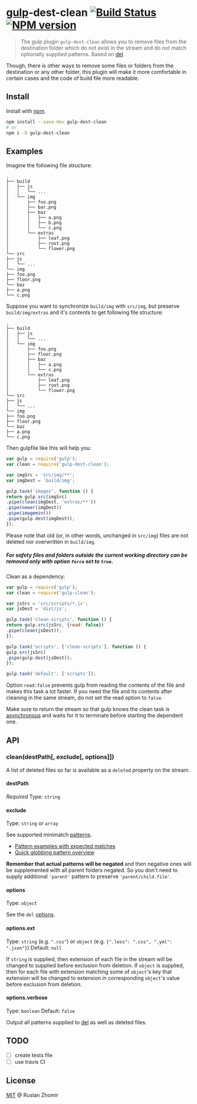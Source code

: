 # [gulp](https://github.com/gulpjs/gulp)-dest-clean [![Build Status](https://secure.travis-ci.org/DiamondeX/gulp-dest-clean.png?branch=master)](https://travis-ci.org/DiamondeX/gulp-dest-clean) [![NPM version](https://badge.fury.io/js/gulp-dest-clean.png)](http://badge.fury.io/js/gulp-dest-clean)

> The gulp plugin `gulp-dest-clean` allows you to remove files from the destination folder which do not exist in the stream and do not match optionally supplied patterns. Based on [del](https://github.com/sindresorhus/del).

Though, there is other ways to remove some files or folders from the destination or any other folder, this plugin will make it more comfortable in certain cases and the code of build file more readable.

## Install

Install with [npm](https://npmjs.org/package/gulp-dest-clean).

```bash
npm install --save-dev gulp-dest-clean
# or
npm i -D gulp-dest-clean
```

## Examples

Imagine the following file structure:

```
.
├── build
│   ├── js
│   │   └── ...
│   └── img
│       ├── foo.png
│       ├── bar.png
│       ├── baz
│       │   ├── a.png
│       │   ├── b.png
│       │   └── c.png
│       └── extras
│           ├── leaf.png
│           ├── root.png
│           └── flower.png
└── src
├── js
│   └── ...
└── img
├── foo.png
├── floor.png
└── baz
├── a.png
└── c.png
```
Suppose you want to synchronize `build/img` with `src/img`, but preserve  `build/img/extras` and it's contents to get following file structure:

```
.
├── build
│   ├── js
│   │   └── ...
│   └── img
│       ├── foo.png
│       ├── floor.png
│       ├── baz
│       │   ├── a.png
│       │   └── c.png
│       └── extras
│           ├── leaf.png
│           ├── root.png
│           └── flower.png
└── src
├── js
│   └── ...
└── img
├── foo.png
├── floor.png
└── baz
├── a.png
└── c.png
```

Then gulpfile like this will help you:

```js
var gulp = require('gulp');
var clean = require('gulp-dest-clean');

var imgSrc = 'src/img/**';
var imgDest = 'build/img';

gulp.task('images', function () {
return gulp.src(imgSrc)
.pipe(clean(imgDest, 'extras/**'))
.pipe(newer(imgDest))
.pipe(imagemin())
.pipe(gulp.dest(imgDest));
});
```
Please note that old (or, in other words, unchanged in `src/img`) files are not deleted nor overwritten in `build/img`.

##### For safety files and folders outside the current working directory can be removed only with option `force` set to **`true`**.

Clean as a dependency:

```js
var gulp = require('gulp');
var clean = require('gulp-clean');

var jsSrc = 'src/scripts/*.js';
var jsDest = 'dist/js';

gulp.task('clean-scripts', function () {
return gulp.src(jsSrc, {read: false})
.pipe(clean(jsDest));
});

gulp.task('scripts', ['clean-scripts'], function () {
gulp.src(jsSrc)
.pipe(gulp.dest(jsDest));
});

gulp.task('default', ['scripts']);
```
Option `read:false` prevents gulp from reading the contents of the file and makes this task a lot faster. If you need the file and its contents after cleaning in the same stream, do not set the read option to `false`.

Make sure to return the stream so that gulp knows the clean task is [asynchronous](https://github.com/gulpjs/gulp/blob/master/docs/API.md#async-task-support) and waits for it to terminate before starting the dependent one.

## API

### clean(destPath[, exclude[, options]])

A list of deleted files so far is available as a `deleted` property on the stream.

#### destPath

*Required*
Type: `string`

#### exclude

Type: `string` or `array`

See supported minimatch [patterns](https://github.com/isaacs/minimatch#usage).

- [Pattern examples with expected matches](https://github.com/sindresorhus/multimatch/blob/master/test.js)
- [Quick globbing pattern overview](https://github.com/sindresorhus/multimatch#globbing-patterns)

**Remember that actual patterns will be negated** and then negative ones will be supplemented with all parent folders negated. So you don't need to supply additional `'parent'` pattern to preserve `'parent/child.file'`.

#### options

Type: `object`

See the `del` [options](https://github.com/sindresorhus/del#options).

#### options.ext

Type: `string` (e.g. `".css"`) or `object` (e.g. `{".less": ".css", ".yml": ".json"}`)
Default: `null`

If `string` is supplied, then extension of each file in the stream will be changed to supplied before exclusion from deletion.
If `object` is supplied, then for each file with extension matching some of `object`'s key that extension will be changed to extension in corresponding `object`'s value before exclusion from deletion.

#### options.verbose

Type: `boolean`
Default: `false`

Output all patterns supplied to [del](https://github.com/sindresorhus/del) as well as deleted files.

## TODO

- [ ] create tests file
- [ ] use travis CI

## License

[MIT](http://en.wikipedia.org/wiki/MIT_License) @ Ruslan Zhomir
